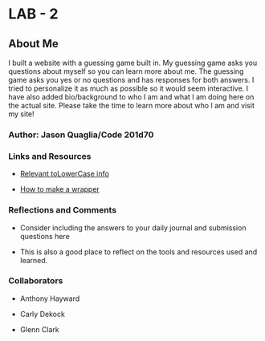 # LAB - 2

## About Me

I built a website with a guessing game built in. My guessing game asks you questions about myself so you can learn more about me. The guessing game asks you yes or no questions and has responses for both answers. I tried to personalize it as much as possible so it would seem interactive. I have also added bio/background to who I am and what I am doing here on the actual site. Please take the time to learn more about who I am and visit my site!

### Author: Jason Quaglia/Code 201d70

### Links and Resources

* [Relevant toLowerCase info](https://developer.mozilla.org/en-US/docs/Web/JavaScript/Reference/Global_Objects/String/toLowerCase)

* [How to make a wrapper](https://stackoverflow.com/questions/5275410/what-is-the-correct-way-to-do-a-css-wrapper)

### Reflections and Comments

* Consider including the answers to your daily journal and submission questions here

* This is also a good place to reflect on the tools and resources used and learned.

### Collaborators

* Anthony Hayward

* Carly Dekock

* Glenn Clark
